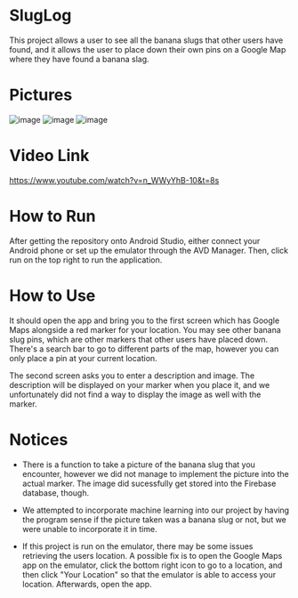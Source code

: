# SlugLog
This project allows a user to see all the banana slugs that other users have found, and it
allows the user to place down their own pins on a Google Map where they have found a banana slag.

# Pictures
![image](https://user-images.githubusercontent.com/77476725/210345873-26c09b17-2e9d-492f-b978-e5889b876eff.png)
![image](https://user-images.githubusercontent.com/77476725/210345891-bd273c2d-f063-48cb-9977-918e2fb605de.png)
![image](https://user-images.githubusercontent.com/77476725/210345908-28663a48-d863-4093-957e-cd2fed9873fe.png)

# Video Link
https://www.youtube.com/watch?v=n_WWyYhB-10&t=8s

# How to Run
After getting the repository onto Android Studio, either connect your Android phone or set up
the emulator through the AVD Manager. Then, click run on the top right to run the application.

# How to Use 

It should open the app and bring you to the first screen which has Google Maps alongside a
red marker for your location. You may see other banana slug pins, which are other markers
that other users have placed down. There's a search bar to go to different parts of the map,
however you can only place a pin at your current location. 

The second screen asks you to enter a description and image. The description will be
displayed on your marker when you place it, and we unfortunately did not find a way
to display the image as well with the marker.

# Notices

- There is a function to take a picture of the banana slug that you encounter,
however we did not manage to implement the picture into the actual marker.
The image did sucessfully get stored into the Firebase database, though. 

- We attempted to incorporate machine learning into our project by having the program
sense if the picture taken was a banana slug or not, but we were unable to incorporate
it in time.

- If this project is run on the emulator, there may be some issues retrieving 
the users location. A possible fix is to open the Google Maps app on the emulator,
click the bottom right icon to go to a location, and then click "Your Location"
so that the emulator is able to access your location. Afterwards, open the app.

